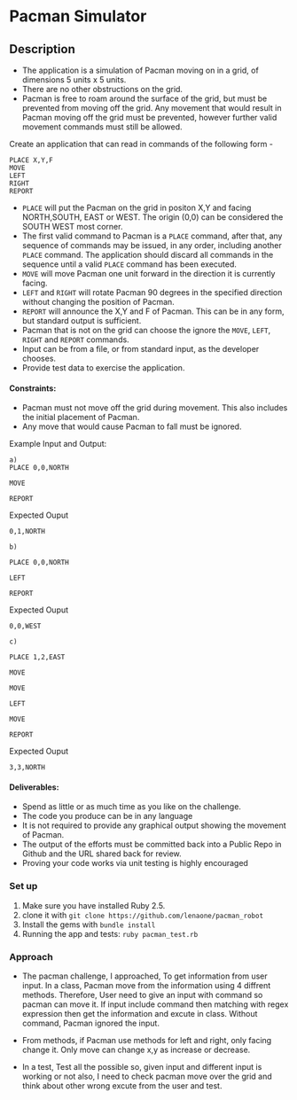 # Pacman Simulator

## Description

* The application is a simulation of Pacman moving on in a grid, of dimensions 5 units x 5 units.
* There are no other obstructions on the grid.
* Pacman is free to roam around the surface of the grid, but must be prevented from moving off the grid. Any movement that would result in Pacman moving off the grid must be prevented, however further valid movement commands must still be allowed.

Create an application that can read in commands of the following form -
```
PLACE X,Y,F
MOVE
LEFT
RIGHT
REPORT
```

* `PLACE` will put the Pacman on the grid in positon X,Y and facing NORTH,SOUTH, EAST or WEST.
The origin (0,0) can be considered the SOUTH WEST most corner.
* The first valid command to Pacman is a `PLACE` command, after that, any sequence of commands may be issued, in any order, including another `PLACE` command. The application should discard all commands in the sequence until a valid `PLACE` command has been executed.
* `MOVE` will move Pacman one unit forward in the direction it is currently facing.
* `LEFT` and `RIGHT` will rotate Pacman 90 degrees in the specified direction without changing the position of Pacman.
* `REPORT` will announce the X,Y and F of Pacman. This can be in any form, but standard output is sufficient.
* Pacman that is not on the grid can choose the ignore the `MOVE`, `LEFT`, `RIGHT` and `REPORT` commands.
* Input can be from a file, or from standard input, as the developer chooses.
* Provide test data to exercise the application.

#### Constraints:

* Pacman must not move off the grid during movement. This also includes the initial placement of Pacman.
* Any move that would cause Pacman to fall must be ignored.

Example Input and Output:

```
a)
PLACE 0,0,NORTH

MOVE

REPORT

```
Expected Ouput
```
0,1,NORTH
```

```
b)

PLACE 0,0,NORTH

LEFT

REPORT

```
Expected Ouput
```
0,0,WEST
```

```
c)

PLACE 1,2,EAST

MOVE

MOVE

LEFT

MOVE

REPORT
```
Expected Ouput
```
3,3,NORTH
```

#### Deliverables:

* Spend as little or as much time as you like on the challenge.
* The code you produce can be in any language
* It is not required to provide any graphical output showing the movement of Pacman.
* The output of the efforts must be committed back into a Public Repo in Github and the URL shared back for review.
* Proving your code works via unit testing is highly encouraged

### Set up

1. Make sure you have installed Ruby 2.5.
2. clone it with `git clone https://github.com/lenaone/pacman_robot`
3. Install the gems with `bundle install`
4. Running the app and tests:
`ruby pacman_test.rb`


### Approach
 
* The pacman challenge, I approached, To get information from user input. In a class, Pacman move from the information using 4 diffrent methods. Therefore, User need to give an input with command so pacman can move it. If input include command then matching with regex expression then get the information and excute in class. Without command, Pacman ignored the input. 

* From methods, if Pacman use methods for left and right, only facing change it. Only move can change x,y as  increase or decrease.

* In a test, Test all the possible so, given input and different input is working or not also, I need to check pacman move over the grid and think about other wrong excute from the user and test.

